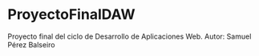 # ProyectoFinalDAW
Proyecto final del ciclo de Desarrollo de Aplicaciones Web. Autor: Samuel Pérez Balseiro

